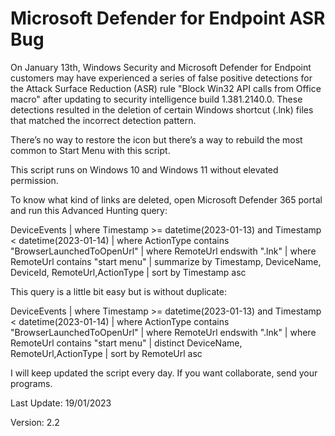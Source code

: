 # Microsoft Defender for Endpoint ASR Bug

On January 13th, Windows Security and Microsoft Defender for Endpoint customers may have experienced a series of false positive detections for the Attack Surface Reduction (ASR) rule "Block Win32 API calls from Office macro" after updating to security intelligence build 1.381.2140.0. These detections resulted in the deletion of certain Windows shortcut (.lnk) files that matched the incorrect detection pattern. 

There’s no way to restore the icon but there’s a way to rebuild the most common to Start Menu with this script.

This script runs on Windows 10 and Windows 11 without elevated permission.

To know what kind of links are deleted, open Microsoft Defender 365 portal and run this Advanced Hunting query:

DeviceEvents
| where Timestamp >= datetime(2023-01-13) and Timestamp < datetime(2023-01-14)
| where ActionType contains "BrowserLaunchedToOpenUrl"
| where RemoteUrl endswith ".lnk"
| where RemoteUrl contains "start menu"
| summarize by Timestamp, DeviceName, DeviceId, RemoteUrl,ActionType
| sort by Timestamp asc

This query is a little bit easy but is without duplicate:

DeviceEvents
| where Timestamp >= datetime(2023-01-13) and Timestamp < datetime(2023-01-14)
| where ActionType contains "BrowserLaunchedToOpenUrl"
| where RemoteUrl endswith ".lnk"
| where RemoteUrl contains "start menu"
| distinct DeviceName, RemoteUrl,ActionType
| sort by RemoteUrl asc

I will keep updated the script every day. If you want collaborate, send your programs.

Last Update: 19/01/2023

Version: 2.2
